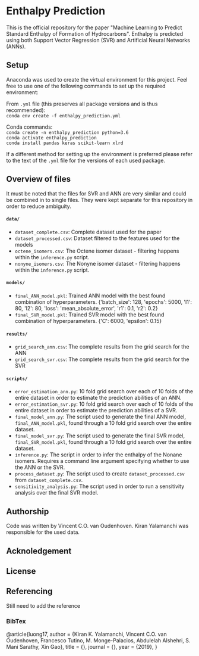 # Enthalpy Prediction
This is the official repository for the paper "Machine Learning to Predict Standard Enthalpy of Formation of Hydrocarbons". Enthalpy is predicted using both Support Vector Regression (SVR) and Artificial Neural Networks (ANNs).

## Setup 
Anaconda was used to create the virtual environment for this project. Feel free to use one of the following commands to set up the required environment:

From `.yml` file (this preserves all package versions and is thus recommended):  
`conda env create -f enthalpy_prediction.yml`

Conda commands:   
`conda create -n enthalpy_prediction python=3.6`   
`conda activate enthalpy_prediction`   
`conda install pandas keras scikit-learn xlrd`  

If a different method for setting up the environment is preferred please refer to the text of the `.yml` file for the versions of each used package. 

## Overview of files
It must be noted that the files for SVR and ANN are very similar and could be combined in to single files. They were kept separate for this repository in order to reduce ambiguity. 

#### `data/`
* `dataset_complete.csv`: Complete dataset used for the paper
* `dataset_processed.csv`: Dataset filtered to the features used for the models
* `octene_isomers.csv`: The Octene isomer dataset - filtering happens within the `inference.py` script.
* `nonyne_isomers.csv`: The Nonyne isomer dataset - filtering happens within the `inference.py` script.

#### `models/` 
* `final_ANN_model.pkl`: Trained ANN model with the best found combination of hyperparameters. 
{'batch_size': 128, 'epochs': 5000, 'l1': 80, 'l2': 80, 'loss': 'mean_absolute_error', 'r1': 0.1, 'r2': 0.2}
* `final_SVR_model.pkl`: Trained SVR model with the best found combination of hyperparameters. 
{'C': 6000, 'epsilon': 0.15}

#### `results/`
* `grid_search_ann.csv`: The complete results from the grid search for the ANN
* `grid_search_svr.csv`: The complete results from the grid search for the SVR

#### `scripts/`  
* `error_estimation_ann.py`: 10 fold grid search over each of 10 folds of the entire dataset in order to estimate the prediction abilities of an ANN. 
* `error_estimation_svr.py`: 10 fold grid search over each of 10 folds of the entire dataset in order to estimate the prediction abilities of a SVR. 
* `final_model_ann.py`: The script used to generate the final ANN model, `final_ANN_model.pkl`, found through a 10 fold grid search over the entire dataset. 
* `final_model_svr.py`: The script used to generate the final SVR model, `final_SVR_model.pkl`, found through a 10 fold grid search over the entire dataset. 
* `inference.py`: The script in order to infer the enthalpy of the Nonane isomers. Requires a command line argument specifying whether to use the ANN or the SVR. 
* `process_dataset.py`: The script used to create `dataset_processed.csv` from `dataset_complete.csv`. 
* `sensitivity_analysis.py`: The script used in order to run a sensitivity analysis over the final SVR model. 

## Authorship
Code was written by Vincent C.O. van Oudenhoven. Kiran Yalamanchi was responsible for the used data. 

## Acknoledgement 

## License

## Referencing
Still need to add the reference

### BibTex
@article{luong17,
  author  = {Kiran K. Yalamanchi, Vincent C.O. van Oudenhoven, Francesco Tutino, M. Monge-Palacios, Abdulelah Alshehri, S. Mani Sarathy, Xin Gao},
  title   = {},
  journal = {},
  year    = {2019},
}
